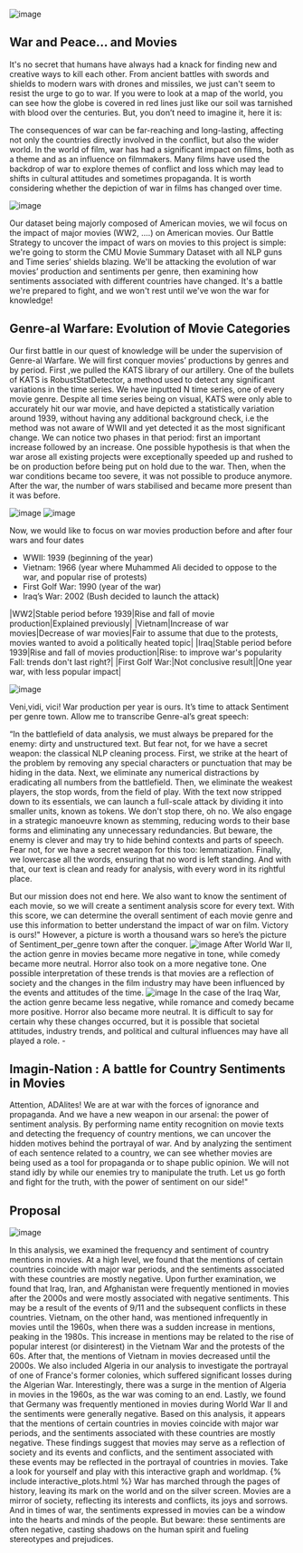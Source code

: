![image](data/soldat-camera-foret_265223-17598.jpg)
## War and Peace... and Movies

It's no secret that humans have always had a knack for finding new and creative ways to kill each other. From ancient battles with swords and shields to modern wars with drones and missiles, we just can't seem to resist the urge to go to war. If you were to look at a map of the world, you can see how the globe is covered in red lines just like our soil was tarnished with blood over the centuries.  But, you don’t need to imagine it, here it is:

The consequences of war can be far-reaching and long-lasting, affecting not only the countries directly involved in the conflict, but also the wider world. In the world of film, war has had a significant impact on films, both as a theme and as an influence on filmmakers. Many films have used the backdrop of war to explore themes of conflict and loss  which may lead to shifts in cultural attitudes and sometimes propaganda. It is worth considering whether the depiction of war in films has changed over time.

![image](data/top10.jpg)

Our dataset being majorly composed of American movies, we wil focus on the impact of major movies (WW2, ….) on American movies. Our Battle Strategy to uncover the impact of wars on movies to this project is simple: we're going to storm the CMU Movie Summary Dataset with all NLP guns and Time series’ shields blazing. We'll be attacking the evolution of war movies’ production and sentiments per genre, then examining how sentiments associated with different countries have changed. It's a battle we're prepared to fight, and we won't rest until we've won the war for knowledge!

## Genre-al Warfare: Evolution of Movie Categories

Our first battle in our quest of knowledge will be under the supervision of Genre-al Warfare. We will first conquer movies’ productions by genres and by period. 
First ,we pulled the KATS library of our artillery. One of the bullets of KATS is RobustStatDetector, a method used to detect any significant variations in the time series. 
We have inputted N time series, one of every movie genre. Despite all time series being on visual, KATS were only able to accurately hit our war movie, and have depicted a statistically variation around 1939, without having any additional background check, i.e the method was not aware of WWII and yet detected it as the most significant change.
We can notice two phases in that period: first an important increase followed by an increase.
One possible hypothesis is that when the war arose all existing projects were exceptionally speeded up and rushed to be on production before being put on hold due to the war. Then, when the war conditions became too severe, it was not possible to produce anymore. After the war, the number of wars stabilised and became more present than it was before.

![image](data/Robert_Capa_by_Gerda_Taro.webp)
![image](data/trend_change.jpg)

Now, we would like to focus on war movies production before and after four wars and four dates
* WWII: 1939 (beginning of the year)
* Vietnam: 1966 (year where Muhammed Ali decided to oppose to the war, and popular rise of protests)
* First Golf War: 1990 (year of the war) 
* Iraq’s War: 2002 (Bush decided to launch the attack) 




|WW2|Stable period before 1939|Rise and fall of movie production|Explained previously|
|Vietnam|Increase of war movies|Decrease of war movies|Fair to assume that due to the protests, movies wanted to avoid a politically heated topic|
|Iraq|Stable period before 1939|Rise and fall of movies production|Rise: to improve war's popularity   <br />   Fall: trends don't last right?|
|First Golf War:|Not conclusive result||One year war, with less popular impact|
  
![image](data/quadriplot.PNG)
 
Veni,vidi, vici! War production per year is ours. It’s time to attack Sentiment per genre town. Allow me to transcribe Genre-al’s great speech:

“In the battlefield of data analysis, we must always be prepared for the enemy: dirty and unstructured text. But fear not, for we have a secret weapon: the classical NLP cleaning process. First, we strike at the heart of the problem by removing any special characters or punctuation that may be hiding in the data. Next, we eliminate any numerical distractions by eradicating all numbers from the battlefield. Then, we eliminate the weakest players, the stop words, from the field of play. With the text now stripped down to its essentials, we can launch a full-scale attack by dividing it into smaller units, known as tokens. We don't stop there, oh no. We also engage in a strategic manoeuvre known as stemming, reducing words to their base forms and eliminating any unnecessary redundancies. But beware, the enemy is clever and may try to hide behind contexts and parts of speech. Fear not, for we have a secret weapon for this too: lemmatization. Finally, we lowercase all the words, ensuring that no word is left standing. And with that, our text is clean and ready for analysis, with every word in its rightful place.

But our mission does not end here. We also want to know the sentiment of each movie, so we will create a sentiment analysis score for every text. With this score, we can determine the overall sentiment of each movie genre and use this information to better understand the impact of war on film. Victory is ours!"
However, a picture is worth a thousand wars so here’s the picture of Sentiment_per_genre town after the conquer. 
![image](data/heatmap1939.jpg)
After World War II, the action genre in movies became more negative in tone, while comedy became more neutral. Horror also took on a more negative tone. One possible interpretation of these trends is that movies are a reflection of society and the changes in the film industry may have been influenced by the events and attitudes of the time.
![image](data/heatmap2000.jpg)
In the case of the Iraq War, the action genre became less negative, while romance and comedy became more positive. Horror also became more neutral. It is difficult to say for certain why these changes occurred, but it is possible that societal attitudes, industry trends, and political and cultural influences may have all played a role. - 


## Imagin-Nation : A battle for Country Sentiments in Movies

Attention, ADAlites! We are at war with the forces of ignorance and propaganda. And we have a new weapon in our arsenal: the power of sentiment analysis. By performing name entity recognition on movie texts and detecting the frequency of country mentions, we can uncover the hidden motives behind the portrayal of war. And by analyzing the sentiment of each sentence related to a country, we can see whether movies are being used as a tool for propaganda or to shape public opinion. We will not stand idly by while our enemies try to manipulate the truth. Let us go forth and fight for the truth, with the power of sentiment on our side!"

## Proposal 

![image](data/Major_war_periods.png)

In this analysis, we examined the frequency and sentiment of country mentions in movies. At a high level, we found that the mentions of certain countries coincide with major war periods, and the sentiments associated with these countries are mostly negative. Upon further examination, we found that Iraq, Iran, and Afghanistan were frequently mentioned in movies after the 2000s and were mostly associated with negative sentiments. This may be a result of the events of 9/11 and the subsequent conflicts in these countries. Vietnam, on the other hand, was mentioned infrequently in movies until the 1960s, when there was a sudden increase in mentions, peaking in the 1980s. This increase in mentions may be related to the rise of popular interest (or disinterest) in the Vietnam War and the protests of the 60s. After that, the mentions of Vietnam in movies decreased until the 2000s. We also included Algeria in our analysis to investigate the portrayal of one of France's former colonies, which suffered significant losses during the Algerian War. Interestingly, there was a surge in the mention of Algeria in movies in the 1960s, as the war was coming to an end. Lastly, we found that Germany was frequently mentioned in movies during World War II and the sentiments were generally negative.
Based on this analysis, it appears that the mentions of certain countries in movies coincide with major war periods, and the sentiments associated with these countries are mostly negative. These findings suggest that movies may serve as a reflection of society and its events and conflicts, and the sentiment associated with these events may be reflected in the portrayal of countries in movies. Take a look for yourself and play with this interactive graph and worldmap.
{% include interactive_plots.html %}
War has marched through the pages of history, leaving its mark on the world and on the silver screen. Movies are a mirror of society, reflecting its interests and conflicts, its joys and sorrows. And in times of war, the sentiments expressed in movies can be a window into the hearts and minds of the people. But beware: these sentiments are often negative, casting shadows on the human spirit and fueling stereotypes and prejudices. 




